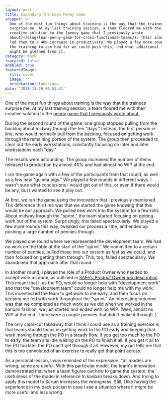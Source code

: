 ```yaml
---
layout: post
title: Expanding the Lean Penny Game
snippet: >-
  One of the most fun things about training is the way that the trainees
  surprise me. At my last training session, a team floored me with their
  creative solution to the [penny game that I previously wrote
  about](/blog/lean-penny-game-for-cross-functional-teams/). Their innovation
  led them to a 40% increase in productivity. We played a few more rounds after
  the training to see how far we could push this, and what additional lessons
  might be gleaned from it. 
category: Work
featured: false
enabled: true
featuredImage:
  fill: cover
  image: ''
  orientation: landscape
date: '2018-11-29 06:53:41'
---
```

One of the most fun things about training is the way that the trainees surprise me. At my last training session, a team floored me with their creative solution to the [penny game that I previously wrote about.](/blog/lean-penny-game-for-cross-functional-teams/)

During the second round of the game, one group stopped pulling from the backlog about midway through the ten "days." Instead, the first person in line, who would normally pull from the backlog, focused on getting work through the remaining portion of the system. The group then proceeded to clear out the early workstations, constantly focusing on later and later workstations each "day." 

The results were astounding. The group increased the number of items released to production by almost 40% and had almost no WIP at the end.

I ran the game again with a few of the participants from that round, as well as a few new "guinea pigs." We played a few rounds in different ways. I wasn't sure what conclusions I would get out of this, or even if there would be any, but I wanted to see it play out.

At first, we ran the game using the innovation that I previously mentioned. The difference this time was that we started the game knowing that this would be our approach. We pulled new work into the system for a few rolls. About midway through the "sprint," the team started focusing on getting work out of the system. Surprisingly, this failed spectacularly. We played a few more rounds this way, tweaked our process a little, and ended up pushing a large number of pennies through. 

We played one round where we represented the development team. We had no work on the table at the start of the "sprint." We committed to a certain number of pennies, pulled those into our system as fast as we could, and then focused on getting them through. This, too, failed spectacularly. We abandoned that approach after that round.

In another round, I played the role of a Product Owner who needed to accept work as done, as outlined in [SAFe's Product Owner job description](https://www.scaledagileframework.com/product-owner/). This meant that I, as the PO, would no longer help with "development work" and that the "development team" could no longer help me with my work. This incentivized the team to get work to me early, and then focus on keeping me fed with work throughout the "sprint." An interesting outcome was that we completed as much work as we did when we worked in the kanban fashion, we just started and ended with no WIP. (Well, almost no WIP at the end. There were a couple pennies that didn't make it through. ) 

The only clear-cut takeaway that I think I could use as a training exercise is that teams should focus on getting work to the PO early and keeping that work moving through the PO in a steady flow. If you get too much to the PO to early, the team sits idle waiting on the PO to finish it all. If you get it all to the PO too late, the PO can't get through it all. However, my gut tells me that this is too convoluted of an exercise to really get that point across.

As a personal lesson, I was reminded of the expression, "all models are wrong, some are useful. With this particular model, the team's innovation demonstrated that when a team figures out how to game the system, the usefulness of the model in reference to kanban breaks down. And trying to apply this model to Scrum increases the wrongness. Still, I like having the experience in my back pocket in case I see a situation where it might be more useful and less wrong. 
